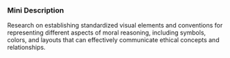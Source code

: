 ### Mini Description

Research on establishing standardized visual elements and conventions for representing different aspects of moral reasoning, including symbols, colors, and layouts that can effectively communicate ethical concepts and relationships.
